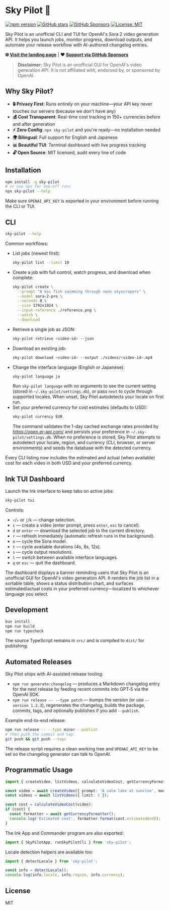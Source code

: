 # Sky Pilot 🚁

[![npm version](https://img.shields.io/npm/v/sky-pilot.svg)](https://www.npmjs.com/package/sky-pilot)
[![GitHub stars](https://img.shields.io/github/stars/gunta/skypilot?style=social)](https://github.com/gunta/skypilot)
[![GitHub Sponsors](https://img.shields.io/github/sponsors/gunta?style=social)](https://github.com/sponsors/gunta)
[![License: MIT](https://img.shields.io/badge/License-MIT-blue.svg)](LICENSE)

Sky Pilot is an unofficial CLI and TUI for OpenAI's Sora 2 video generation API. It helps you launch jobs, monitor progress, download outputs, and automate your release workflow with AI-authored changelog entries.

**🌐 [Visit the landing page](https://gunta.github.io/skypilot)** | **❤️ [Support via GitHub Sponsors](https://github.com/sponsors/gunta)**

> **Disclaimer:** Sky Pilot is an unofficial GUI for OpenAI's video generation API. It is not affiliated with, endorsed by, or sponsored by OpenAI.

## Why Sky Pilot?

- **🔒 Privacy First**: Runs entirely on your machine—your API key never touches our servers (because we don't have any)
- **💰 Cost Transparent**: Real-time cost tracking in 150+ currencies before and after generation
- **⚡ Zero Config**: `npx sky-pilot` and you're ready—no installation needed
- **🌍 Bilingual**: Full support for English and Japanese
- **📊 Beautiful TUI**: Terminal dashboard with live progress tracking
- **🔓 Open Source**: MIT licensed, audit every line of code

## Installation

```bash
npm install -g sky-pilot
# or use npx for one-off runs
npx sky-pilot --help
```

Make sure `OPENAI_API_KEY` is exported in your environment before running the CLI or TUI.

## CLI

```bash
sky-pilot --help
```

Common workflows:

- List jobs (newest first):
  ```bash
  sky-pilot list --limit 10
  ```
- Create a job with full control, watch progress, and download when complete:
  ```bash
  sky-pilot create \
    --prompt "A koi fish swimming through neon skyscrapers" \
    --model sora-2-pro \
    --seconds 8 \
    --size 1792x1024 \
    --input-reference ./reference.png \
    --watch \
    --download
  ```
- Retrieve a single job as JSON:
  ```bash
  sky-pilot retrieve <video-id> --json
  ```
- Download an existing job:
  ```bash
  sky-pilot download <video-id> --output ./videos/<video-id>.mp4
  ```
- Change the interface language (English or Japanese):
  ```bash
  sky-pilot language ja
  ```
  Run `sky-pilot language` with no arguments to see the current setting (stored in `~/.sky-pilot/settings.db`), or pass `next` to cycle through supported locales. When unset, Sky Pilot autodetects your locale on first run.
- Set your preferred currency for cost estimates (defaults to USD):
  ```bash
  sky-pilot currency EUR
  ```
  The command validates the 1-day cached exchange rates provided by https://open.er-api.com/ and persists your preference in `~/.sky-pilot/settings.db`. When no preference is stored, Sky Pilot attempts to autodetect your locale, region, and currency (CLI, browser, or server environments) and seeds the database with the detected currency.

Every CLI listing now includes the estimated and actual (when available) cost for each video in both USD and your preferred currency.

## Ink TUI Dashboard

Launch the Ink interface to keep tabs on active jobs:

```bash
sky-pilot tui
```

Controls:

- `↑`/`↓` or `j`/`k` — change selection.
- `c` — create a video (enter prompt, press `enter`, `esc` to cancel).
- `d` or `enter` — download the selected job to the current directory.
- `r` — refresh immediately (automatic refresh runs in the background).
- `m` — cycle the Sora model.
- `t` — cycle available durations (4s, 8s, 12s).
- `s` — cycle output resolutions.
- `l` — switch between available interface languages.
- `q` or `esc` — quit the dashboard.

The dashboard displays a banner reminding users that Sky Pilot is an unofficial GUI for OpenAI's video generation API. It renders the job list in a sortable table, shows a status distribution chart, and surfaces estimated/actual costs in your preferred currency—localized to whichever language you select.

## Development

```bash
bun install
npm run build
npm run typecheck
```

The source TypeScript remains in `src/` and is compiled to `dist/` for publishing.

## Automated Releases

Sky Pilot ships with AI-assisted release tooling:

- `npm run generate:changelog` — produces a Markdown changelog entry for the next release by feeding recent commits into GPT‑5 via the OpenAI SDK.
- `npm run release -- --type patch` — bumps the version (or use `--version 1.2.3`), regenerates the changelog, builds the package, commits, tags, and optionally publishes if you add `--publish`.

Example end-to-end release:

```bash
npm run release -- --type minor --publish
# then push the commit and tag:
git push && git push --tags
```

The release script requires a clean working tree and `OPENAI_API_KEY` to be set so the changelog generator can talk to OpenAI.

## Programmatic Usage

```ts
import { createVideo, listVideos, calculateVideoCost, getCurrencyFormatter } from 'sky-pilot';

const video = await createVideo({ prompt: 'A calm lake at sunrise', model: 'sora-2' });
const videos = await listVideos({ limit: 5 });

const cost = calculateVideoCost(video);
if (cost) {
  const formatter = await getCurrencyFormatter();
  console.log('Estimated cost', formatter.format(cost.estimatedUsd));
}
```

The Ink App and Commander program are also exported:

```ts
import { SkyPilotApp, runSkyPilotCli } from 'sky-pilot';
```

Locale detection helpers are available too:

```ts
import { detectLocale } from 'sky-pilot';

const info = detectLocale();
console.log(info.locale, info.region, info.currency);
```

## License

MIT
